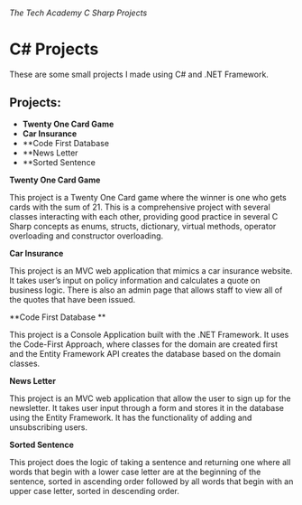 ###### The Tech Academy C Sharp Projects


# C# Projects   

These are some small projects I made using C# and .NET Framework.

## Projects:
*	**Twenty One Card Game**
*	**Car Insurance**
*	**Code First Database 
*	**News Letter
*	**Sorted Sentence

**Twenty One Card Game**

This project is a Twenty One Card game where the winner is one who gets cards with the sum of 21. This is a comprehensive project with several classes interacting with each other, providing good practice in several C Sharp concepts as enums, structs, dictionary, virtual methods, operator overloading and constructor overloading.


**Car Insurance**

This project is an MVC web application that mimics a car insurance website. It takes user’s input on policy information and calculates a quote on business logic. There is also an admin page that allows staff to view all of the quotes that have been issued.

**Code First Database **

This project is a Console Application built with the .NET Framework. It uses the Code-First Approach, where classes for the domain are created first and the Entity Framework API creates the database based on the domain classes. 

**News Letter**

This project is an MVC web application that allow the user to sign up for the newsletter. It takes user input through a form and stores it in the database using the Entity Framework. It has the functionality of adding and unsubscribing users.


**Sorted Sentence**

This project does the logic of taking a sentence and returning one where all words that begin with a lower case letter are at the beginning of the sentence, sorted in ascending order followed by all words that begin with an upper case letter, sorted in descending order. 
